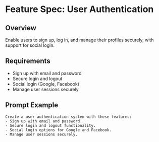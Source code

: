 # Feature Spec: User Authentication

## Overview

Enable users to sign up, log in, and manage their profiles securely, with support for social login.

## Requirements

- Sign up with email and password
- Secure login and logout
- Social login (Google, Facebook)
- Manage user sessions securely

## Prompt Example

```
Create a user authentication system with these features:
- Sign up with email and password.
- Secure login and logout functionality.
- Social login options for Google and Facebook.
- Manage user sessions securely.
```
